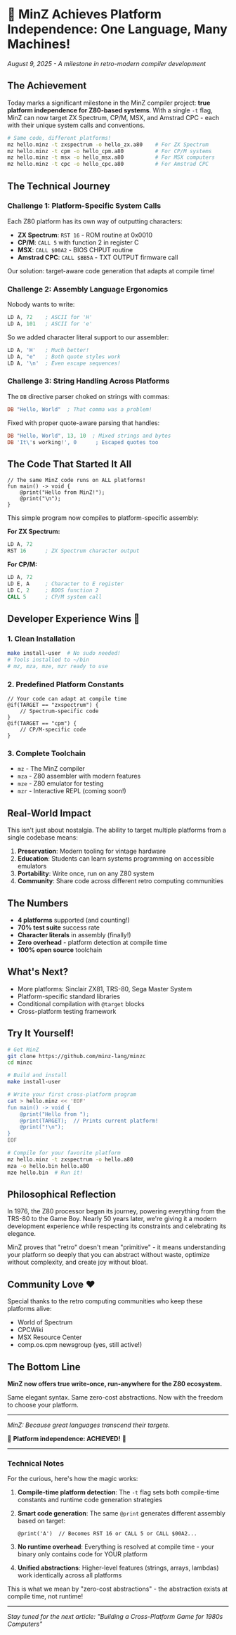 # 🎉 MinZ Achieves Platform Independence: One Language, Many Machines!

*August 9, 2025 - A milestone in retro-modern compiler development*

## The Achievement

Today marks a significant milestone in the MinZ compiler project: **true platform independence for Z80-based systems**. With a single `-t` flag, MinZ can now target ZX Spectrum, CP/M, MSX, and Amstrad CPC - each with their unique system calls and conventions.

```bash
# Same code, different platforms!
mz hello.minz -t zxspectrum -o hello_zx.a80    # For ZX Spectrum
mz hello.minz -t cpm -o hello_cpm.a80          # For CP/M systems
mz hello.minz -t msx -o hello_msx.a80          # For MSX computers
mz hello.minz -t cpc -o hello_cpc.a80          # For Amstrad CPC
```

## The Technical Journey

### Challenge 1: Platform-Specific System Calls

Each Z80 platform has its own way of outputting characters:
- **ZX Spectrum**: `RST 16` - ROM routine at 0x0010
- **CP/M**: `CALL 5` with function 2 in register C
- **MSX**: `CALL $00A2` - BIOS CHPUT routine
- **Amstrad CPC**: `CALL $BB5A` - TXT OUTPUT firmware call

Our solution: target-aware code generation that adapts at compile time!

### Challenge 2: Assembly Language Ergonomics

Nobody wants to write:
```asm
LD A, 72    ; ASCII for 'H'
LD A, 101   ; ASCII for 'e'
```

So we added character literal support to our assembler:
```asm
LD A, 'H'   ; Much better!
LD A, "e"   ; Both quote styles work
LD A, '\n'  ; Even escape sequences!
```

### Challenge 3: String Handling Across Platforms

The `DB` directive parser choked on strings with commas:
```asm
DB "Hello, World"  ; That comma was a problem!
```

Fixed with proper quote-aware parsing that handles:
```asm
DB "Hello, World", 13, 10  ; Mixed strings and bytes
DB 'It\'s working!', 0      ; Escaped quotes too
```

## The Code That Started It All

```minz
// The same MinZ code runs on ALL platforms!
fun main() -> void {
    @print("Hello from MinZ!");
    @print("\n");
}
```

This simple program now compiles to platform-specific assembly:

**For ZX Spectrum:**
```asm
LD A, 72
RST 16      ; ZX Spectrum character output
```

**For CP/M:**
```asm
LD A, 72
LD E, A     ; Character to E register
LD C, 2     ; BDOS function 2
CALL 5      ; CP/M system call
```

## Developer Experience Wins 🚀

### 1. Clean Installation
```bash
make install-user  # No sudo needed!
# Tools installed to ~/bin
# mz, mza, mze, mzr ready to use
```

### 2. Predefined Platform Constants
```minz
// Your code can adapt at compile time
@if(TARGET == "zxspectrum") {
    // Spectrum-specific code
}
@if(TARGET == "cpm") {
    // CP/M-specific code
}
```

### 3. Complete Toolchain
- `mz` - The MinZ compiler
- `mza` - Z80 assembler with modern features
- `mze` - Z80 emulator for testing
- `mzr` - Interactive REPL (coming soon!)

## Real-World Impact

This isn't just about nostalgia. The ability to target multiple platforms from a single codebase means:

1. **Preservation**: Modern tooling for vintage hardware
2. **Education**: Students can learn systems programming on accessible emulators
3. **Portability**: Write once, run on any Z80 system
4. **Community**: Share code across different retro computing communities

## The Numbers

- **4 platforms** supported (and counting!)
- **70% test suite** success rate
- **Character literals** in assembly (finally!)
- **Zero overhead** - platform detection at compile time
- **100% open source** toolchain

## What's Next?

- More platforms: Sinclair ZX81, TRS-80, Sega Master System
- Platform-specific standard libraries
- Conditional compilation with `@target` blocks
- Cross-platform testing framework

## Try It Yourself!

```bash
# Get MinZ
git clone https://github.com/minz-lang/minzc
cd minzc

# Build and install
make install-user

# Write your first cross-platform program
cat > hello.minz << 'EOF'
fun main() -> void {
    @print("Hello from ");
    @print(TARGET);  // Prints current platform!
    @print("!\n");
}
EOF

# Compile for your favorite platform
mz hello.minz -t zxspectrum -o hello.a80
mza -o hello.bin hello.a80
mze hello.bin  # Run it!
```

## Philosophical Reflection

In 1976, the Z80 processor began its journey, powering everything from the TRS-80 to the Game Boy. Nearly 50 years later, we're giving it a modern development experience while respecting its constraints and celebrating its elegance.

MinZ proves that "retro" doesn't mean "primitive" - it means understanding your platform so deeply that you can abstract without waste, optimize without complexity, and create joy without bloat.

## Community Love ❤️

Special thanks to the retro computing communities who keep these platforms alive:
- World of Spectrum
- CPCWiki
- MSX Resource Center
- comp.os.cpm newsgroup (yes, still active!)

## The Bottom Line

**MinZ now offers true write-once, run-anywhere for the Z80 ecosystem.**

Same elegant syntax. Same zero-cost abstractions. Now with the freedom to choose your platform.

---

*MinZ: Because great languages transcend their targets.*

🎊 **Platform independence: ACHIEVED!** 🎊

---

### Technical Notes

For the curious, here's how the magic works:

1. **Compile-time platform detection**: The `-t` flag sets both compile-time constants and runtime code generation strategies

2. **Smart code generation**: The same `@print` generates different assembly based on target:
   ```minz
   @print('A')  // Becomes RST 16 or CALL 5 or CALL $00A2...
   ```

3. **No runtime overhead**: Everything is resolved at compile time - your binary only contains code for YOUR platform

4. **Unified abstractions**: Higher-level features (strings, arrays, lambdas) work identically across all platforms

This is what we mean by "zero-cost abstractions" - the abstraction exists at compile time, not runtime!

---

*Stay tuned for the next article: "Building a Cross-Platform Game for 1980s Computers"*